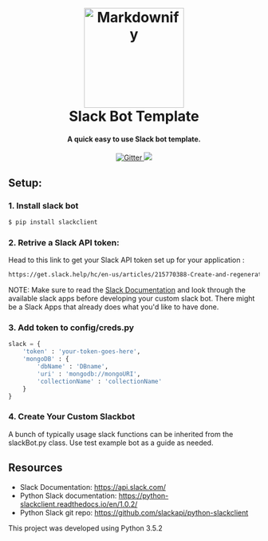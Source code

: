 <h1 align="center">
  <br>
  <a href="#"><img src="https://www.spaceotechnologies.com/wp-content/themes/spaceotechnologies/images/services/slack-development/slackdroid.png" alt="Markdownify" width="200"></a>
  <br>
  Slack Bot Template
  <br>
</h1>

<h4 align="center">A quick easy to use Slack bot template.</h4>

<p align="center">
  <a href="#">
    <img src="https://img.shields.io/badge/Python-v3.5-blue.svg" alt="Gitter">
  </a>
  <a href="#">
    <img src="https://img.shields.io/badge/contributions-welcome-orange.svg">
  </a>
</p>

## Setup:

### 1. Install slack bot
```sh
$ pip install slackclient
```

### 2. Retrive a Slack API token:
Head to this link to get your Slack API token set up for your application : 

```sh
https://get.slack.help/hc/en-us/articles/215770388-Create-and-regenerate-API-tokens
```

  NOTE:  Make sure to read the [Slack Documentation](https://api.slack.com/) and look through the available slack apps before developing your custom slack bot. There might be a Slack Apps that already does what you'd like to have done. 

### 3. Add token to config/creds.py

```python
slack = {
    'token' : 'your-token-goes-here',
    'mongoDB' : {
        'dbName' : 'DBname',
        'uri' : 'mongodb://mongoURI',
        'collectionName' : 'collectionName'
    }
}
```

### 4. Create Your Custom Slackbot

A bunch of typically usage slack functions can be inherited from the slackBot.py class. Use test example bot as a guide as needed.


## Resources
* Slack Documentation: https://api.slack.com/
* Python Slack documentation: https://python-slackclient.readthedocs.io/en/1.0.2/
* Python Slack git repo: https://github.com/slackapi/python-slackclient

This project was developed using Python 3.5.2 

